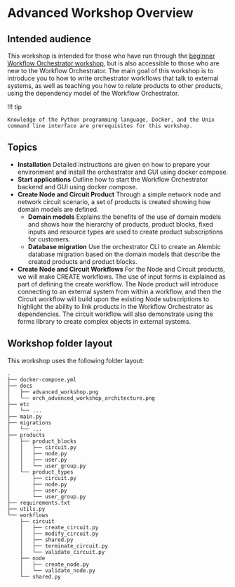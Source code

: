 # Advanced Workshop Overview

## Intended audience

This workshop is intended for those who have run through the [beginner Workflow Orchestrator workshop](../beginner/overview.md), but is also accessible to those who are new to the Workflow Orchestrator. The main goal of this workshop is to introduce you to how to write orchestrator workflows that talk to external systems, as well as teaching you how to relate products to other products, using the dependency model of the Workflow Orchestrator.

!!! tip

    Knowledge of the Python programming language, Docker, and the Unix command line interface are prerequisites for this workshop.


## Topics

* **Installation**
  Detailed instructions are given on how to prepare your environment and install the orchestrator and GUI using docker compose.
* **Start applications**
  Outline how to start the Workflow Orchestrator backend and GUI using docker compose.
* **Create Node and Circuit Product**
  Through a simple network node and network circuit scenario, a set of products is created showing how domain models are defined.
  * **Domain models**
    Explains the benefits of the use of domain models and shows how the hierarchy of products, product blocks, fixed inputs and resource types are used to create product subscriptions for customers.
  * **Database migration**
    Use the orchestrator CLI to create an Alembic database migration based on the domain models that describe the created products and product blocks.
* **Create Node and Circuit Workflows**
  For the Node and Circuit products, we will make CREATE workflows. The use of input forms is explained as part of defining the create workflow. The Node product will introduce connecting to an external system from within a workflow, and then the Circuit workflow will build upon the existing Node subscriptions to highlight the ability to link products in the Workflow Orchestrator as dependencies. The circuit workflow will also demonstrate using the forms library to create complex objects in external systems.

## Workshop folder layout

This workshop uses the following folder layout:

```text
.
├── docker-compose.yml
├── docs
│   ├── advanced_workshop.png
│   └── orch_advanced_workshop_architecture.png
├── etc
│   └── ...
├── main.py
├── migrations
│   └── ...
├── products
│   ├── product_blocks
│   │   ├── circuit.py
│   │   ├── node.py
│   │   ├── user.py
│   │   └── user_group.py
│   └── product_types
│       ├── circuit.py
│       ├── node.py
│       ├── user.py
│       └── user_group.py
├── requirements.txt
├── utils.py
└── workflows
    ├── circuit
    │   ├── create_circuit.py
    │   ├── modify_circuit.py
    │   ├── shared.py
    │   ├── terminate_circuit.py
    │   └── validate_circuit.py
    ├── node
    │   ├── create_node.py
    │   └── validate_node.py
    └── shared.py
```
